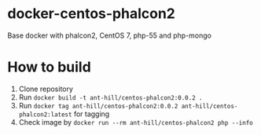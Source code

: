 # docker-centos-phalcon2

Base docker with phalcon2, CentOS 7, php-55 and php-mongo

# How to build

1) Clone repository
2) Run ` docker build -t ant-hill/centos-phalcon2:0.0.2 . ` 
3) Run ` docker tag ant-hill/centos-phalcon2:0.0.2 ant-hill/centos-phalcon2:latest ` for tagging
4) Check image by ` docker run --rm ant-hill/centos-phalcon2 php --info `
